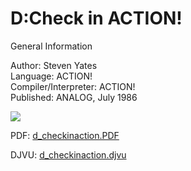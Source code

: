 # D:Check in ACTION!  
  
General Information  
  
Author: 	Steven Yates   
Language: 	ACTION!   
Compiler/Interpreter: 	ACTION!   
Published: 	ANALOG, July 1986   
  
![](attachments/d_checkinaction.gif)  
  
PDF: [d_checkinaction.PDF](attachments/d_checkinaction.PDF)  
  
DJVU: [d_checkinaction.djvu](attachments/d_checkinaction.djvu)  
